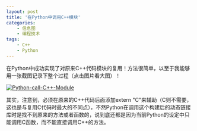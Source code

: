 ```yaml
---
layout: post
title: '在Python中调用C++模块'
categories:
    - 信息图
    - 编程技术
tags:
    - C++
    - Python
---
```



在Python中成功实现了对原来C++代码模块的复用！方法很简单，以至于我能够用一张截图记录下整个过程（点击图片看大图）！

[![Python-call-C++-Module](http://blog-fungenomics-com.qiniudn.com/st.post.2015-04-03-Python-call-Cpp-Module.png)](http://blog-fungenomics-com.qiniudn.com/st.post.2015-04-03-Python-call-Cpp-Module.png)

其实，注意到，必须在原来的C++代码后面添加extern "C"来辅助（C则不需要，这也是与复用C代码时最大的不同点），不然Python在调用这个构建后的动态链接库时是找不到原来的方法或者函数的，说到底还都是因为当前Python的设定中只能调用C函数，而不能直接调用C++的方法。





